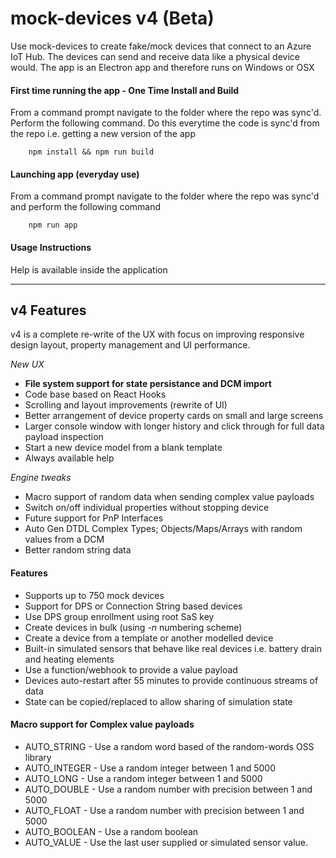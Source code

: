 # mock-devices v4 (Beta)
Use mock-devices to create fake/mock devices that connect to an Azure IoT Hub. The devices can send and receive data like a physical device would. The app is an Electron app and therefore runs on Windows or OSX

#### First time running the app - One Time Install and Build
From a command prompt navigate to the folder where the repo was sync'd. Perform the following command. Do this everytime the code is sync'd from the repo i.e. getting a new version of the app

        npm install && npm run build

#### Launching app (everyday use)
From a command prompt navigate to the folder where the repo was sync'd and perform the following command

        npm run app

#### Usage Instructions
Help is available inside the application

---

## v4 Features
v4 is a complete re-write of the UX with focus on improving responsive design layout, property management and UI performance.

_New UX_
- **File system support for state persistance and DCM import**
- Code base based on React Hooks
- Scrolling and layout improvements (rewrite of UI)
- Better arrangement of device property cards on small and large screens
- Larger console window with longer history and click through for full data payload inspection
- Start a new device model from a blank template
- Always available help

_Engine tweaks_
- Macro support of random data when sending complex value payloads
- Switch on/off individual properties without stopping device
- Future support for PnP Interfaces
- Auto Gen DTDL Complex Types; Objects/Maps/Arrays with random values from a DCM
- Better random string data

#### Features
- Supports up to 750 mock devices
- Support for DPS or Connection String based devices
- Use DPS group enrollment using root SaS key
- Create devices in bulk (using -_n_ numbering scheme)
- Create a device from a template or another modelled device
- Built-in simulated sensors that behave like real devices i.e. battery drain and heating elements
- Use a function/webhook to provide a value payload
- Devices auto-restart after 55 minutes to provide continuous streams of data
- State can be copied/replaced to allow sharing of simulation state

#### Macro support for Complex value payloads

- AUTO_STRING - Use a random word based of the random-words OSS library
- AUTO_INTEGER - Use a random integer between 1 and 5000
- AUTO_LONG - Use a random integer between 1 and 5000
- AUTO_DOUBLE - Use a random number with precision between 1 and 5000
- AUTO_FLOAT - Use a random number with precision between 1 and 5000
- AUTO_BOOLEAN - Use a random boolean
- AUTO_VALUE - Use the last user supplied or simulated sensor value.</li>
